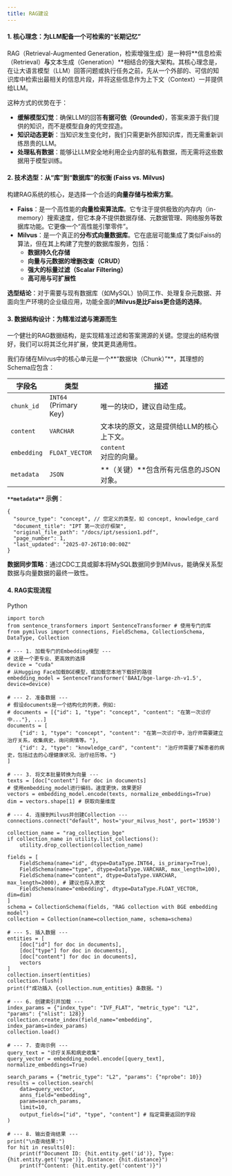 ```yaml
---
title: RAG建设 
---
```


#### **1. 核心理念：为LLM配备一个可检索的“长期记忆”**
RAG（Retrieval-Augmented Generation，检索增强生成）是一种将**信息检索（Retrieval）**与**文本生成（Generation）**相结合的强大架构。其核心理念是，在让大语言模型（LLM）回答问题或执行任务之前，先从一个外部的、可信的知识库中检索出最相关的信息片段，并将这些信息作为上下文（Context）一并提供给LLM。

这种方式的优势在于：

+ **缓解模型幻觉**：确保LLM的回答**有据可依（Grounded）**，答案来源于我们提供的知识，而不是模型自身的凭空捏造。
+ **知识动态更新**：当知识发生变化时，我们只需更新外部知识库，而无需重新训练昂贵的LLM。
+ **处理私有数据**：能够让LLM安全地利用企业内部的私有数据，而无需将这些数据用于模型训练。

#### **2. 技术选型：从“库”到“数据库”的权衡 (Faiss vs. Milvus)**
构建RAG系统的核心，是选择一个合适的**向量存储与检索方案**。

+ **Faiss**：是一个高性能的**向量检索算法库**。它专注于提供极致的内存内（in-memory）搜索速度，但它本身不提供数据存储、元数据管理、网络服务等数据库功能。它更像一个“高性能引擎零件”。
+ **Milvus**：是一个真正的**分布式向量数据库**。它在底层可能集成了类似Faiss的算法，但在其上构建了完整的数据库服务，包括：
    - **数据持久化存储**
    - **向量与元数据的增删改查（CRUD）**
    - **强大的标量过滤（Scalar Filtering）**
    - **高可用与可扩展性**

**选型结论**：对于需要与现有数据库（如MySQL）协同工作、处理复杂元数据、并面向生产环境的企业级应用，功能全面的**Milvus是比Faiss更合适的选择**。

#### **3. 数据结构设计：为精准过滤与溯源而生**
一个健壮的RAG数据结构，是实现精准过滤和答案溯源的关键。您提出的结构很好，我们可以将其泛化并扩展，使其更具通用性。

我们存储在Milvus中的核心单元是一个**“数据块（Chunk）”**，其理想的Schema应包含：

| 字段名 | 类型 | 描述 |
| --- | --- | --- |
| `chunk_id` | `INT64`<br/> (Primary Key) | 唯一的块ID，建议自动生成。 |
| `content` | `VARCHAR` | 文本块的原文，这是提供给LLM的核心上下文。 |
| `embedding` | `FLOAT_VECTOR` | `content`<br/>对应的向量。 |
| `metadata` | `JSON` | **（关键）**包含所有元信息的JSON对象。 |




****`**metadata**`** 示例**：



```plain
{
  "source_type": "concept", // 您定义的类型，如 concept, knowledge_card
  "document_title": "IPT 第一次诊疗框架",
  "original_file_path": "/docs/ipt/session1.pdf",
  "page_number": 1,
  "last_updated": "2025-07-26T10:00:00Z"
}
```

**数据同步策略**：通过CDC工具或脚本将MySQL数据同步到Milvus，能确保关系型数据与向量数据的最终一致性。

#### **4. RAG实现流程**
Python

```plain
import torch
from sentence_transformers import SentenceTransformer # 使用专门的库
from pymilvus import connections, FieldSchema, CollectionSchema, DataType, Collection

# --- 1. 加载专门的Embedding模型 ---
# 这是一个更专业、更高效的选择
device = "cuda"
# 从Hugging Face加载BGE模型，或加载您本地下载好的路径
embedding_model = SentenceTransformer('BAAI/bge-large-zh-v1.5', device=device)

# --- 2. 准备数据 ---
# 假设documents是一个结构化的列表，例如:
# documents = [{"id": 1, "type": "concept", "content": "在第一次诊疗中..."}, ...]
documents = [
    {"id": 1, "type": "concept", "content": "在第一次诊疗中，治疗师需要建立治疗关系，收集病史，询问病情等。"},
    {"id": 2, "type": "knowledge_card", "content": "治疗师需要了解患者的病史，包括过去的心理健康状况、治疗经历等。"}
]

# --- 3. 将文本批量转换为向量 ---
texts = [doc["content"] for doc in documents]
# 使用embedding_model进行编码，速度更快，效果更好
vectors = embedding_model.encode(texts, normalize_embeddings=True)
dim = vectors.shape[1] # 获取向量维度

# --- 4. 连接到Milvus并创建Collection ---
connections.connect("default", host='your_milvus_host', port='19530')

collection_name = "rag_collection_bge"
if collection_name in utility.list_collections():
    utility.drop_collection(collection_name)

fields = [
    FieldSchema(name="id", dtype=DataType.INT64, is_primary=True),
    FieldSchema(name="type", dtype=DataType.VARCHAR, max_length=100),
    FieldSchema(name="content", dtype=DataType.VARCHAR, max_length=2000), # 建议也存入原文
    FieldSchema(name="embedding", dtype=DataType.FLOAT_VECTOR, dim=dim)
]
schema = CollectionSchema(fields, "RAG collection with BGE embedding model")
collection = Collection(name=collection_name, schema=schema)

# --- 5. 插入数据 ---
entities = [
    [doc["id"] for doc in documents],
    [doc["type"] for doc in documents],
    [doc["content"] for doc in documents],
    vectors
]
collection.insert(entities)
collection.flush()
print(f"成功插入 {collection.num_entities} 条数据。")

# --- 6. 创建索引并加载 ---
index_params = {"index_type": "IVF_FLAT", "metric_type": "L2", "params": {"nlist": 128}}
collection.create_index(field_name="embedding", index_params=index_params)
collection.load()

# --- 7. 查询示例 ---
query_text = "诊疗关系和病史收集"
query_vector = embedding_model.encode([query_text], normalize_embeddings=True)

search_params = {"metric_type": "L2", "params": {"nprobe": 10}}
results = collection.search(
    data=query_vector, 
    anns_field="embedding", 
    param=search_params, 
    limit=10, 
    output_fields=["id", "type", "content"] # 指定需要返回的字段
)

# --- 8. 输出查询结果 ---
print("\n查询结果:")
for hit in results[0]:
    print(f"Document ID: {hit.entity.get('id')}, Type: {hit.entity.get('type')}, Distance: {hit.distance}")
    print(f"Content: {hit.entity.get('content')}")
```



